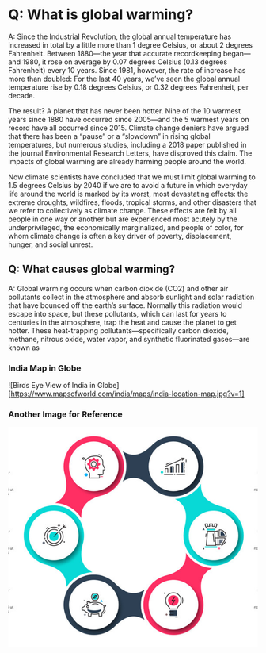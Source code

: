 # Q: What is global warming?

A: Since the Industrial Revolution, the global annual temperature has increased in total by a little more than 1 degree Celsius, or about 2 degrees Fahrenheit. Between 1880—the year that accurate recordkeeping began—and 1980, it rose on average by 0.07 degrees Celsius (0.13 degrees Fahrenheit) every 10 years. Since 1981, however, the rate of increase has more than doubled: For the last 40 years, we’ve seen the global annual temperature rise by 0.18 degrees Celsius, or 0.32 degrees Fahrenheit, per decade.

The result? A planet that has never been hotter. Nine of the 10 warmest years since 1880 have occurred since 2005—and the 5 warmest years on record have all occurred since 2015. Climate change deniers have argued that there has been a “pause” or a “slowdown” in rising global temperatures, but numerous studies, including a 2018 paper published in the journal Environmental Research Letters, have disproved this claim. The impacts of global warming are already harming people around the world.

Now climate scientists have concluded that we must limit global warming to 1.5 degrees Celsius by 2040 if we are to avoid a future in which everyday life around the world is marked by its worst, most devastating effects: the extreme droughts, wildfires, floods, tropical storms, and other disasters that we refer to collectively as climate change. These effects are felt by all people in one way or another but are experienced most acutely by the underprivileged, the economically marginalized, and people of color, for whom climate change is often a key driver of poverty, displacement, hunger, and social unrest.

## Q: What causes global warming?

A: Global warming occurs when carbon dioxide (CO2) and other air pollutants collect in the atmosphere and absorb sunlight and solar radiation that have bounced off the earth’s surface. Normally this radiation would escape into space, but these pollutants, which can last for years to centuries in the atmosphere, trap the heat and cause the planet to get hotter. These heat-trapping pollutants—specifically carbon dioxide, methane, nitrous oxide, water vapor, and synthetic fluorinated gases—are known as


### India Map in Globe

![Birds Eye View of India in Globe][https://www.mapsofworld.com/india/maps/india-location-map.jpg?v=1]

### Another Image for Reference

![see this](./../topics/image_new.png "sample image")